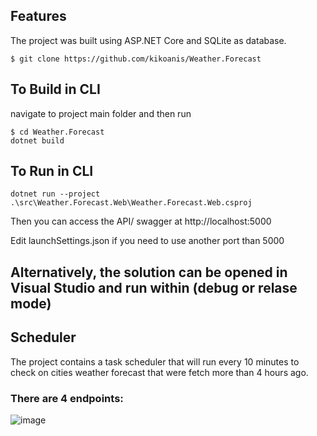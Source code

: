 ## Features
The project was built using ASP.NET Core and SQLite as database.

```
$ git clone https://github.com/kikoanis/Weather.Forecast
```
## To Build in CLI
navigate to project main folder and then run
```
$ cd Weather.Forecast
dotnet build
```

## To Run in CLI

```
dotnet run --project .\src\Weather.Forecast.Web\Weather.Forecast.Web.csproj
```

Then you can access the API/ swagger at http://localhost:5000

Edit launchSettings.json if you need to use another port than 5000

## Alternatively, the solution can be opened in Visual Studio and run within (debug or relase mode)

## Scheduler
The project contains a task scheduler that will run every 10 minutes to check on cities weather forecast that were fetch more than 4 hours ago.

### There are 4 endpoints:

![image](https://user-images.githubusercontent.com/615849/148949811-dcda89e1-0376-461d-b76c-87df79d4961b.png)

